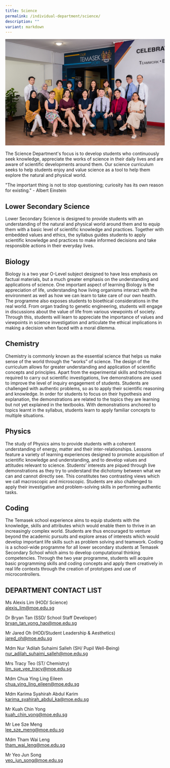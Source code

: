 ```yaml
---
title: Science
permalink: /individual-department/science/
description: ""
variant: markdown
---
```

![](/images/2023%20dept%20science.png)

The Science Department's focus is to develop students who continuously seek knowledge, appreciate the works of science in their daily lives and are aware of scientific developments around them. Our science curriculum seeks to help students enjoy and value science as a tool to help them explore the natural and physical world.  

"The important thing is not to stop questioning; curiosity has its own reason for existing." - Albert Einstein

  

## Lower Secondary Science

Lower Secondary Science is designed to provide students with an understanding of the natural and physical world around them and to equip them with a basic level of scientific knowledge and practices. Together with embedded values and ethics, the syllabus guides students to apply scientific knowledge and practices to make informed decisions and take responsible actions in their everyday lives.

  

## Biology

Biology is a two year O-Level subject designed to have less emphasis on factual materials, but a much greater emphasis on the understanding and applications of science. One important aspect of learning Biology is the appreciation of life, understanding how living organisms interact with the environment as well as how we can learn to take care of our own health. The programme also exposes students to bioethical considerations in the real world. From organ trading to genetic engineering, students will engage in discussions about the value of life from various viewpoints of society. Through this, students will learn to appreciate the importance of values and viewpoints in science investigation and articulate the ethical implications in making a decision when faced with a moral dilemma.

  

## Chemistry

Chemistry is commonly known as the essential science that helps us make sense of the world through the “works” of science. The design of the curriculum allows for greater understanding and application of scientific concepts and principles. Apart from the experimental skills and techniques required to carry out scientific investigations, live demonstrations are used to improve the level of inquiry engagement of students. Students are challenged with authentic problems, so as to apply their scientific reasoning and knowledge. In order for students to focus on their hypothesis and explanation, the demonstrations are related to the topics they are learning but not yet explained in the textbooks. With demonstrations anchored to topics learnt in the syllabus, students learn to apply familiar concepts to multiple situations.

  

## Physics

The study of Physics aims to provide students with a coherent understanding of energy, matter and their inter-relationships. Lessons feature a variety of learning experiences designed to promote acquisition of scientific knowledge and understanding, and to develop values and attitudes relevant to science. Students' interests are piqued through live demonstrations as they try to understand the dichotomy between what we can and cannot directly see. This constitutes two contrasting views which we call macroscopic and microscopic. Students are also challenged to apply their investigative and problem-solving skills in performing authentic tasks.

  

## Coding

The Temasek school experience aims to equip students with the knowledge, skills and attributes which would enable them to thrive in an increasingly complex world. Students are thus encouraged to venture beyond the academic pursuits and explore areas of interests which would develop important life skills such as problem solving and teamwork. Coding is a school-wide programme for all lower secondary students at Temasek Secondary School which aims to develop computational thinking competencies. Through the two year programme, students will acquire basic programming skills and coding concepts and apply them creatively in real life contexts through the creation of prototypes and use of microcontrollers.

  

## DEPARTMENT CONTACT LIST
  

Ms Alexis Lim (HOD/ Science)  
alexis_lim@moe.edu.sg  

Dr Bryan Tan (SSD/ School Staff Developer)  
bryan_tan_yong_hao@moe.edu.sg  

Mr Jared Oh (HOD/Student Leadership & Aesthetics)  
jared_oh@moe.edu.sg

Mdm Nur 'Adilah Suhaimi Salleh (SH/ Pupil Well-Being)
nur_adilah_suhaimi_salleh@moe.edu.sg 

Mrs Tracy Teo (ST/ Chemistry)  
lim_sue_yee_tracy@moe.edu.sg

Mdm Chua Ying Ling Eileen  
chua_ying_ling_eileen@moe.edu.sg

Mdm Karima Syahirah Abdul Karim  
karima_syahirah_abdul_ka@moe.edu.sg  

Mr Kuah Chin Yong  
kuah_chin_yong@moe.edu.sg  

Mr Lee Sze Meng  
lee_sze_meng@moe.edu.sg  

Mdm Tham Wai Leng  
tham_wai_leng@moe.edu.sg 

Mr Yeo Jun Song  
yeo_jun_song@moe.edu.sg